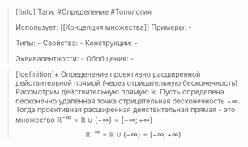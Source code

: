 > [!info]
> Тэги: #Определение #Топология  
> 
> Использует: [[Концепция множества]]
> Примеры: *-*
> 
> Типы: *-*
> Свойства: *-*
> Конструкции: *-*
> 
> Эквивалентности: *-*
> Обобщения: *-*

> [!definition]+ Определение проективно расширенной действительной прямой (через отрицательную бесконечность)
> Рассмотрим действительную прямую $\mathbb{R}$. Пусть определена бесконечно удалённая точка отрицательная бесконечность $-\infty$. Тогда проективная расширенная действительная прямая - это множество $\mathbb{R^{-\infty}} = \mathbb{R} \cup \{-\infty\}=[-\infty; +\infty)$
> $$\mathbb{R^{-\infty}} = \mathbb{R} \cup \{-\infty\}=[-\infty; +\infty)$$